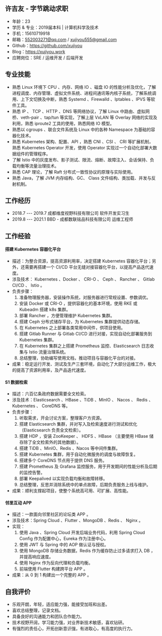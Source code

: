 ## 许吉友 - 字节跳动求职

- 年龄：23
- 学历 & 专业：2019届本科 | 计算机科学及技术
- 手机：15610719918
- 邮箱：552003271@qq.com / xujiyou555@gmail.com
- Github：https://github.com/xujiyou
- Blog：https://xujiyou.work
- 应聘岗位：SRE / 运维开发 / 后端开发



## 专业技能

- 熟悉 Linux 环境下 CPU 、内存、网络 IO 、磁盘 IO 的性能分析及优化，了解进程调度、内存管理、虚拟文件系统、进程间通讯等内核子系统，了解系统调用、上下文切换及中断，熟悉 Systemd 、Firewalld 、Iptables 、IPVS 等软件工具。
- 熟悉 IP 、 TCP 、HTTP 、DNS 等网络协议，了解 Linux 中路由、虚拟网桥、veth-pair 、tap/tun 等实现，了解上层 VxLAN 等 Overlay 网络的实现及利用，熟悉 iproute2 工具的使用，熟悉网络 IO 模型。
- 熟悉以 cgroups 、联合文件系统及 Linux 中的各种 Namespace 为基础的容器化技术。
- 熟悉 Kubernetes 架构、配置、API ，熟悉  CNI 、CSI 、 CRI 等扩展机制，熟悉 Kubernetes Operator 开发，使用 Operator 实现过一个自动化部署大数据组件的管理程序。
- 了解 Istio 中的灰度发布、影子测试、限流、熔断、故障注入、会话保持、负载均衡等流量治理技术。
- 熟悉 CAP 理论，了解 Raft 分布式一致性协议的原理与实际使用。
- 熟悉 Java，了解 JVM 内存结构、GC、 Class 文件结构、类加载、并发与反射机制。

## 工作经历

- 2018.7 --- 2019.7    成都维度视野科技有限公司     软件开发实习生
- 2019.8 --- 2021.1    BBD - 成都数联铭品科技有限公司     运维工程师



## 工作经验

#### 搭建 Kubernetes 容器化平台

- 描述：为整合资源，提高资源利用率，决定搭建 Kubernetes 容器化平台；另外，还需要再搭建一个 CI/CD 平台无缝对接容器化平台，以提高产品迭代速度。
- 涉及技术： Kubernetes 、Docker 、 CRI-O 、 Ceph 、 Rancher 、 Gitlab CI/CD 、 Istio 。
- 负责步骤：
  1. 准备物理服务器，安装操作系统，对服务器进行常规设置、参数调优。
  2. 安装 Docker 或 CRI-O ，提供容器化的基本环境，使用 RKE 或 Kubeadm 搭建 k8s 集群。
  3. 部署 Rancher ，方便管理维护 Kubernetes 集群。
  4. 搭建 Ceph 分布式储存平台，为 Kubernetes 集群提供动态存储。
  5. 在 Kubernetes 之上部署各类常用中间件，供项目使用。
  6. 搭建 Gitlab Runner 与 Gitlab CI/CD 进行对接，实现自动化部署服务到 Kubernetes 集群。
  7. 在 Kubernetes 集群之上搭建 Prometheus 监控、Elasticsearch 日志收集与 Istio 流量治理系统。
  8. 总结整理，协助编写使用文档，推动项目与容器化平台的对接。
- 成果：稳定运行开发、测试及生产三套环境，自动化了大部分运维工作，极大的提高了资源利用率，及产品迭代速度。



#### S1 数据检索

- 描述：六百亿条政府数据需要全文检索。
- 涉及技术：Elasticsearch 、HBase 、TiDB 、MinIO 、 Nacos 、 Redis 、Kubernetes 、 CoreDNS 等。
- 负责步骤：
  1. 听取需求，开会讨论方案，整理客户方资源。
  2. 搭建 Elasticsearch 集群，并对写入及检索速度进行测试和优化（Elasticsearch 负责全文检索）。
  3. 搭建 HDP ，安装 ZooKeeper 、 HDFS 、HBase （主要使用 HBase 储存除了全文检索外的其他数据）。
  4. 搭建 TiDB 、MinIO、Redis 、Nacos 等中间件集群。
  5. 搭建 Kubernetes 集群，用于自动化微服务的调度与故障恢复。
  6. 搭建多个 CoreDNS 节点用于提供 DNS 服务。
  7. 搭建 Prometheus 及 Grafana 监控服务，用于开发期间的性能分析及后期的监控告警。
  8. 部署 Keepalived 以实现负载均衡和故障转移。
  9. 总结整理，反思并消除系统中的单点故障，后期负责服务上线与维护。
- 成果：顺利支撑起项目，使整个系统高可用、可扩展、高性能。



#### 邻里互动 APP

- 描述：一款面向邻里社区的论坛类 APP 。
- 涉及技术：Spring Cloud 、Flutter 、MongoDB 、Redis 、 Nginx 。
- 实现：
  1. 使用 Java 、Spring Cloud 开发后端业务代码，利用 Spring Cloud Config 作为配置中心，Eureka 作为注册中心。
  2. 使用 JWT 与 Spring 中的 AOP 做认证与授权。
  3. 使用 MongoDB 存储业务数据，Redis 作为缓存防止过多请求打入 DB ，并提高响应速度。
  4. 使用 Nginx 作为反向代理和负载均衡。
  5. 前端使用 Flutter 构建跨平台 APP 。
- 成果：从 0 到 1 构建出一个完整的 APP 。



## 自我评价

- 乐观开朗，年轻，适应能力强，能接受加班和出差。
- 喜欢总结整理，记录文档。
- 具备良好的沟通能力和团队合作能力。
- 技术视野开阔，学习能力强，对业界新技术敏感，喜欢钻研。
- 有强烈的责任心，开拓创新意识强，有进取心，有高度的执行力。

